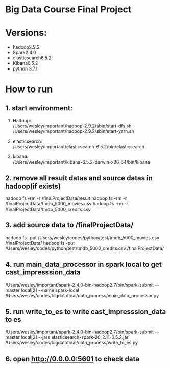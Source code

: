 # Big Data Course Final Project

# Versions:
- hadoop2.9.2
- Spark2.4.0
- elasticsearch6.5.2
- Kibana6.5.2
- python 3.7.1

# How to run 
## 1. start environment:
1) Hadoop:  
/Users/wesley/important/hadoop-2.9.2/sbin/start-dfs.sh  
/Users/wesley/important/hadoop-2.9.2/sbin/start-yarn.sh  

2) elasticsearch:  
/Users/wesley/important/elasticsearch-6.5.2/bin/elasticsearch

3) kibana:  
/Users/wesley/important/kibana-6.5.2-darwin-x86_64/bin/kibana

## 2. remove all result datas and source datas in hadoop(if exists)

hadoop fs -rm -r /finalProjectData/result
hadoop fs -rm -r /finalProjectData/tmdb_5000_movies.csv
hadoop fs -rm -r /finalProjectData/tmdb_5000_credits.csv

## 3. add source data to /finalProjectData/

hadoop fs -put /Users/wesley/codes/python/test/tmdb_5000_movies.csv /finalProjectData/
hadoop fs -put /Users/wesley/codes/python/test/tmdb_5000_credits.csv /finalProjectData/

## 4. run main_data_processor in spark local to get cast_impresssion_data

/Users/wesley/important/spark-2.4.0-bin-hadoop2.7/bin/spark-submit --master local[2] --name spark-local /Users/wesley/codes/bigdatafinal/data_process/main_data_processor.py

## 5. run write_to_es to write cast_impresssion_data to es

/Users/wesley/important/spark-2.4.0-bin-hadoop2.7/bin/spark-submit --master local[2] --jars elasticsearch-spark-20_2.11-6.5.2.jar /Users/wesley/codes/bigdatafinal/data_process/write_to_es.py

## 6. open http://0.0.0.0:5601 to check data
